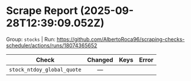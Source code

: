 # Scrape Report (2025-09-28T12:39:09.052Z)

Group: `stocks`  |  Run: https://github.com/AlbertoRoca96/scraping-checks-scheduler/actions/runs/18074365652

| Check | Changed | Keys | Error |
|---|:---:|:--|:--|
| `stock_ntdoy_global_quote` | — |  |  |
